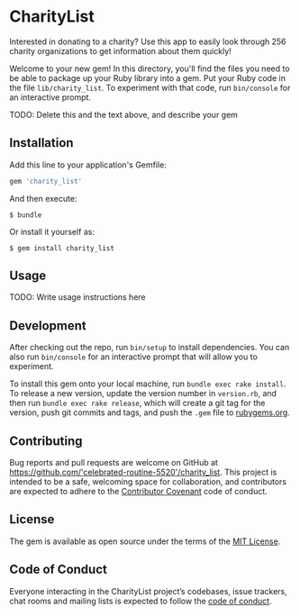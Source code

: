 # CharityList

Interested in donating to a charity? Use this app to easily look through 256 charity organizations to get information about them quickly!

Welcome to your new gem! In this directory, you'll find the files you need to be able to package up your Ruby library into a gem. Put your Ruby code in the file `lib/charity_list`. To experiment with that code, run `bin/console` for an interactive prompt.

TODO: Delete this and the text above, and describe your gem

## Installation

Add this line to your application's Gemfile:

```ruby
gem 'charity_list'
```

And then execute:

    $ bundle

Or install it yourself as:

    $ gem install charity_list

## Usage

TODO: Write usage instructions here

## Development

After checking out the repo, run `bin/setup` to install dependencies. You can also run `bin/console` for an interactive prompt that will allow you to experiment.

To install this gem onto your local machine, run `bundle exec rake install`. To release a new version, update the version number in `version.rb`, and then run `bundle exec rake release`, which will create a git tag for the version, push git commits and tags, and push the `.gem` file to [rubygems.org](https://rubygems.org).

## Contributing

Bug reports and pull requests are welcome on GitHub at https://github.com/'celebrated-routine-5520'/charity_list. This project is intended to be a safe, welcoming space for collaboration, and contributors are expected to adhere to the [Contributor Covenant](http://contributor-covenant.org) code of conduct.

## License

The gem is available as open source under the terms of the [MIT License](https://opensource.org/licenses/MIT).

## Code of Conduct

Everyone interacting in the CharityList project’s codebases, issue trackers, chat rooms and mailing lists is expected to follow the [code of conduct](https://github.com/'celebrated-routine-5520'/charity_list/blob/master/CODE_OF_CONDUCT.md).
